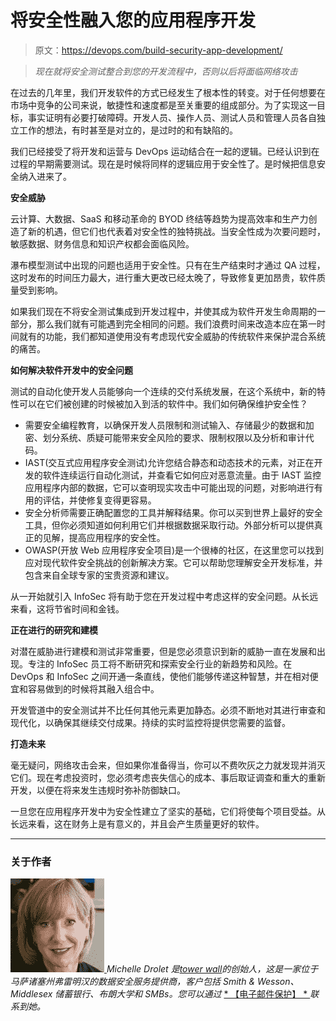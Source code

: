 # 将安全性融入您的应用程序开发

> 原文：<https://devops.com/build-security-app-development/>

> *现在就将安全测试整合到您的开发流程中，否则以后将面临网络攻击*

在过去的几年里，我们开发软件的方式已经发生了根本性的转变。对于任何想要在市场中竞争的公司来说，敏捷性和速度都是至关重要的组成部分。为了实现这一目标，事实证明有必要打破障碍。开发人员、操作人员、测试人员和管理人员各自独立工作的想法，有时甚至是对立的，是过时的和有缺陷的。

我们已经接受了将开发和运营与 DevOps 运动结合在一起的逻辑。已经认识到在过程的早期需要测试。现在是时候将同样的逻辑应用于安全性了。是时候把信息安全纳入进来了。

**安全威胁**

云计算、大数据、SaaS 和移动革命的 BYOD 终结等趋势为提高效率和生产力创造了新的机遇，但它们也代表着对安全性的独特挑战。当安全性成为次要问题时，敏感数据、财务信息和知识产权都会面临风险。

瀑布模型测试中出现的问题也适用于安全性。只有在生产结束时才通过 QA 过程，这时发布的时间压力最大，进行重大更改已经太晚了，导致修复更加昂贵，软件质量受到影响。

如果我们现在不将安全测试集成到开发过程中，并使其成为软件开发生命周期的一部分，那么我们就有可能遇到完全相同的问题。我们浪费时间来改造本应在第一时间就有的功能，我们都知道使用没有考虑现代安全威胁的传统软件来保护混合系统的痛苦。

**如何解决软件开发中的安全问题**

测试的自动化使开发人员能够向一个连续的交付系统发展，在这个系统中，新的特性可以在它们被创建的时候被加入到活的软件中。我们如何确保维护安全性？

*   需要安全编程教育，以确保开发人员限制和测试输入、存储最少的数据和加密、划分系统、质疑可能带来安全风险的要求、限制权限以及分析和审计代码。
*   IAST(交互式应用程序安全测试)允许您结合静态和动态技术的元素，对正在开发的软件连续运行自动化测试，并查看它如何应对恶意流量。由于 IAST 监控应用程序内部的数据，它可以查明现实攻击中可能出现的问题，对影响进行有用的评估，并使修复变得更容易。
*   安全分析师需要正确配置您的工具并解释结果。你可以买到世界上最好的安全工具，但你必须知道如何利用它们并根据数据采取行动。外部分析可以提供真正的见解，提高应用程序的安全性。
*   OWASP(开放 Web 应用程序安全项目)是一个很棒的社区，在这里您可以找到应对现代软件安全挑战的创新解决方案。它可以帮助您理解安全开发标准，并包含来自全球专家的宝贵资源和建议。

从一开始就引入 InfoSec 将有助于您在开发过程中考虑这样的安全问题。从长远来看，这将节省时间和金钱。

**正在进行的研究和建模**

对潜在威胁进行建模和测试非常重要，但是您必须意识到新的威胁一直在发展和出现。专注的 InfoSec 员工将不断研究和探索安全行业的新趋势和风险。在 DevOps 和 InfoSec 之间开通一条直线，使他们能够传递这种智慧，并在相对便宜和容易做到的时候将其融入组合中。

开发管道中的安全测试并不比任何其他元素更加静态。必须不断地对其进行审查和现代化，以确保其继续交付成果。持续的实时监控将提供您需要的监督。

**打造未来**

毫无疑问，网络攻击会来，但如果你准备得当，你可以不费吹灰之力就发现并消灭它们。现在考虑投资时，您必须考虑丧失信心的成本、事后取证调查和重大的重新开发，以便在将来发生违规时弥补防御缺口。

一旦您在应用程序开发中为安全性建立了坚实的基础，它们将使每个项目受益。从长远来看，这在财务上是有意义的，并且会产生质量更好的软件。

* * *

### **关于作者**

*[![MichelleDrolet_Blackcrop](img/6b8b2c7bf89ecc4b3a2341aabe3051e6.png) ](https://devops.com/wp-content/uploads/2014/11/MichelleDrolet_Blackcrop.jpg) Michelle Drolet 是*[*tower wall*](http://www.towerwall.com)*的创始人，这是一家位于马萨诸塞州弗雷明汉的数据安全服务提供商，客户包括 Smith & Wesson、Middlesex 储蓄银行、布朗大学和 SMBs。您可以通过* [ * 【电子邮件保护】 * ](/cdn-cgi/l/email-protection#bcd1d5dfd4d9d0d0d9d8fcc8d3cbd9cecbddd0d092dfd3d1) *联系到她。*